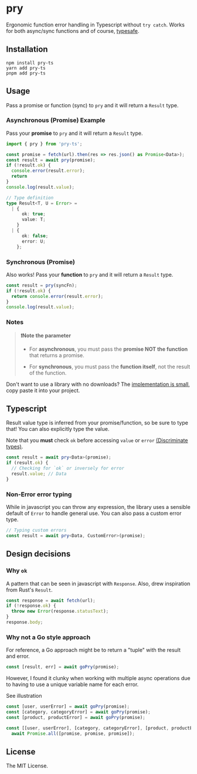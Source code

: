 # pry

Ergonomic function error handling in Typescript without `try catch`. Works for both async/sync functions and of course, [typesafe](#typescript).

## Installation
```
npm install pry-ts
yarn add pry-ts
pnpm add pry-ts
```

## Usage

Pass a promise or function (sync) to `pry` and it will return a `Result` type.

### Asynchronous (Promise) Example

Pass your **promise** to `pry` and it will return a `Result` type.

```typescript
import { pry } from 'pry-ts';

const promise = fetch(url).then(res => res.json() as Promise<Data>);
const result = await pry(promise);
if (!result.ok) {
  console.error(result.error);
  return
}
console.log(result.value);

// Type definition
type Result<T, U = Error> =
  | {
      ok: true;
      value: T;
    }
  | {
      ok: false;
      error: U;
    };
```

### Synchronous (Promise)

Also works! Pass your **function** to `pry` and it will return a `Result` type.


```typescript
const result = pry(syncFn);
if (!result.ok) {
  return console.error(result.error);
}
console.log(result.value);
```

### Notes

>**❗️Note the parameter**
>
>- For **asynchronous**, you must pass the **promise NOT the function** that returns a promise.
>
>- For **synchronous**, you must pass the **function itself**, not the result of the function.

Don't want to use a library with no downloads? The [implementation is small](https://github.com/ryoid/pry/blob/main/src/pry.ts), copy paste it into your project.

## Typescript

Result value type is inferred from your promise/function, so be sure to type that! You can also explicitly type the value.

Note that you **must** check `ok` before accessing `value` or `error` [(Discriminate types)](https://www.typescriptlang.org/play#example/discriminate-types).

```typescript
const result = await pry<Data>(promise);
if (result.ok) {
  // Checking for `ok` or inversely for error
  result.value; // Data
}
```

### Non-Error error typing

While in javascript you can throw any expression, the library uses a sensible default of `Error` to handle general use. You can also pass a custom error type.

```typescript
// Typing custom errors
const result = await pry<Data, CustomError>(promise);
```

## Design decisions

### Why `ok`

A pattern that can be seen in javascript with `Response`. Also, drew inspiration from Rust's `Result`.

```typescript
const response = await fetch(url);
if (!response.ok) {
  throw new Error(response.statusText);
}
response.body;
```

### Why not a Go style approach

For reference, a Go approach might be to return a "tuple" with the result and error.

```typescript
const [result, err] = await goPry(promise);
```

However, I found it clunky when working with multiple async operations due to having to use a unique variable name for each error.

See illustration

```typescript
const [user, userError] = await goPry(promise);
const [category, categoryError] = await goPry(promise);
const [product, productError] = await goPry(promise);

const [[user, userError], [category, categoryError], [product, productError]] =
  await Promise.all([promise, promise, promise]);
```

## License

The MIT License.